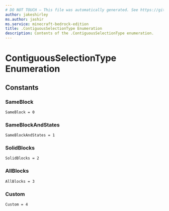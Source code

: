 ```yaml
---
# DO NOT TOUCH — This file was automatically generated. See https://github.com/mojang/minecraftapidocsgenerator to modify descriptions, examples, etc.
author: jakeshirley
ms.author: jashir
ms.service: minecraft-bedrock-edition
title: .ContiguousSelectionType Enumeration
description: Contents of the .ContiguousSelectionType enumeration.
---
```

# ContiguousSelectionType Enumeration

## Constants
### **SameBlock**
`SameBlock = 0`
### **SameBlockAndStates**
`SameBlockAndStates = 1`
### **SolidBlocks**
`SolidBlocks = 2`
### **AllBlocks**
`AllBlocks = 3`
### **Custom**
`Custom = 4`
